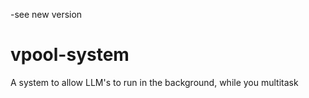 -see new version
# vpool-system
A system to allow LLM's to run in the background, while you multitask
